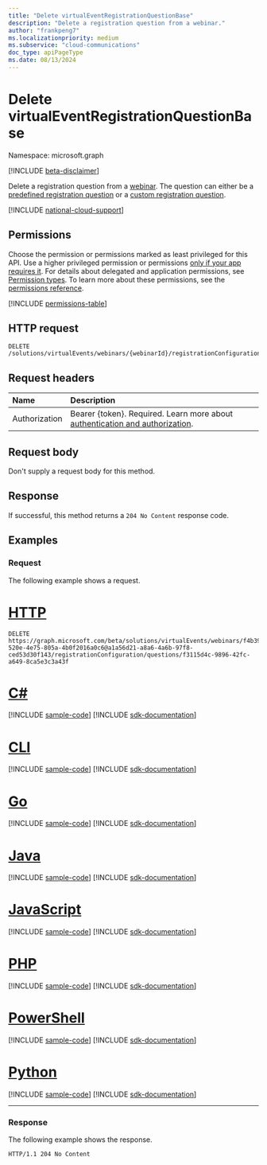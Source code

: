 ```yaml
---
title: "Delete virtualEventRegistrationQuestionBase"
description: "Delete a registration question from a webinar."
author: "frankpeng7"
ms.localizationpriority: medium
ms.subservice: "cloud-communications"
doc_type: apiPageType
ms.date: 08/13/2024
---
```


# Delete virtualEventRegistrationQuestionBase
Namespace: microsoft.graph

[!INCLUDE [beta-disclaimer](../../includes/beta-disclaimer.md)]

Delete a registration question from a [webinar](../resources/virtualeventwebinar.md). The question can either be a [predefined registration question](../resources/virtualeventregistrationpredefinedquestion.md) or a [custom registration question](../resources/virtualeventregistrationcustomquestion.md). 

[!INCLUDE [national-cloud-support](../../includes/global-only.md)]

## Permissions

Choose the permission or permissions marked as least privileged for this API. Use a higher privileged permission or permissions [only if your app requires it](/graph/permissions-overview#best-practices-for-using-microsoft-graph-permissions). For details about delegated and application permissions, see [Permission types](/graph/permissions-overview#permission-types). To learn more about these permissions, see the [permissions reference](/graph/permissions-reference).

<!-- { "blockType": "permissions", "name": "virtualeventregistrationquestionbase_delete" } -->
[!INCLUDE [permissions-table](../includes/permissions/virtualeventregistrationquestionbase-delete-permissions.md)]

## HTTP request

<!-- {
  "blockType": "ignored"
}
-->
``` http
DELETE /solutions/virtualEvents/webinars/{webinarId}/registrationConfiguration/questions/{questionId}
```

## Request headers

|Name|Description|
|:---|:---|
|Authorization|Bearer {token}. Required. Learn more about [authentication and authorization](/graph/auth/auth-concepts).|

## Request body

Don't supply a request body for this method.

## Response

If successful, this method returns a `204 No Content` response code.

## Examples

### Request
The following example shows a request.
# [HTTP](#tab/http)
<!-- {
  "blockType": "request",
  "name": "delete_virtualeventregistrationquestion",
  "sampleKeys": ["f4b39f1c-520e-4e75-805a-4b0f2016a0c6@a1a56d21-a8a6-4a6b-97f8-ced53d30f143", "f3115d4c-9896-42fc-a649-8ca5e3c3a43f"]
}
-->
``` http
DELETE https://graph.microsoft.com/beta/solutions/virtualEvents/webinars/f4b39f1c-520e-4e75-805a-4b0f2016a0c6@a1a56d21-a8a6-4a6b-97f8-ced53d30f143/registrationConfiguration/questions/f3115d4c-9896-42fc-a649-8ca5e3c3a43f
```

# [C#](#tab/csharp)
[!INCLUDE [sample-code](../includes/snippets/csharp/delete-virtualeventregistrationquestion-csharp-snippets.md)]
[!INCLUDE [sdk-documentation](../includes/snippets/snippets-sdk-documentation-link.md)]

# [CLI](#tab/cli)
[!INCLUDE [sample-code](../includes/snippets/cli/delete-virtualeventregistrationquestion-cli-snippets.md)]
[!INCLUDE [sdk-documentation](../includes/snippets/snippets-sdk-documentation-link.md)]

# [Go](#tab/go)
[!INCLUDE [sample-code](../includes/snippets/go/delete-virtualeventregistrationquestion-go-snippets.md)]
[!INCLUDE [sdk-documentation](../includes/snippets/snippets-sdk-documentation-link.md)]

# [Java](#tab/java)
[!INCLUDE [sample-code](../includes/snippets/java/delete-virtualeventregistrationquestion-java-snippets.md)]
[!INCLUDE [sdk-documentation](../includes/snippets/snippets-sdk-documentation-link.md)]

# [JavaScript](#tab/javascript)
[!INCLUDE [sample-code](../includes/snippets/javascript/delete-virtualeventregistrationquestion-javascript-snippets.md)]
[!INCLUDE [sdk-documentation](../includes/snippets/snippets-sdk-documentation-link.md)]

# [PHP](#tab/php)
[!INCLUDE [sample-code](../includes/snippets/php/delete-virtualeventregistrationquestion-php-snippets.md)]
[!INCLUDE [sdk-documentation](../includes/snippets/snippets-sdk-documentation-link.md)]

# [PowerShell](#tab/powershell)
[!INCLUDE [sample-code](../includes/snippets/powershell/delete-virtualeventregistrationquestion-powershell-snippets.md)]
[!INCLUDE [sdk-documentation](../includes/snippets/snippets-sdk-documentation-link.md)]

# [Python](#tab/python)
[!INCLUDE [sample-code](../includes/snippets/python/delete-virtualeventregistrationquestion-python-snippets.md)]
[!INCLUDE [sdk-documentation](../includes/snippets/snippets-sdk-documentation-link.md)]

---

### Response

The following example shows the response.

<!-- {
  "blockType": "response",
  "truncated": true
}
-->
``` http
HTTP/1.1 204 No Content
```
